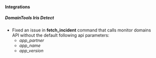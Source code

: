 
#### Integrations

##### DomainTools Iris Detect

- Fixed an issue in **fetch_incident** command that calls monitor domains API without the default following api parameters:
    - *app_partner*
    - *app_name*
    - *app_version*